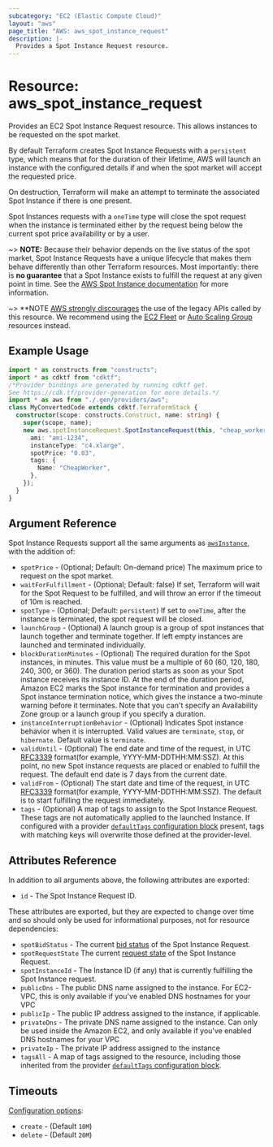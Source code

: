 ```yaml
---
subcategory: "EC2 (Elastic Compute Cloud)"
layout: "aws"
page_title: "AWS: aws_spot_instance_request"
description: |-
  Provides a Spot Instance Request resource.
---
```


# Resource: aws_spot_instance_request

Provides an EC2 Spot Instance Request resource. This allows instances to be
requested on the spot market.

By default Terraform creates Spot Instance Requests with a `persistent` type,
which means that for the duration of their lifetime, AWS will launch an
instance with the configured details if and when the spot market will accept
the requested price.

On destruction, Terraform will make an attempt to terminate the associated Spot
Instance if there is one present.

Spot Instances requests with a `oneTime` type will close the spot request
when the instance is terminated either by the request being below the current spot
price availability or by a user.

~> **NOTE:** Because their behavior depends on the live status of the spot
market, Spot Instance Requests have a unique lifecycle that makes them behave
differently than other Terraform resources. Most importantly: there is __no
guarantee__ that a Spot Instance exists to fulfill the request at any given
point in time. See the [AWS Spot Instance
documentation](https://docs.aws.amazon.com/AWSEC2/latest/UserGuide/using-spot-instances.html)
for more information.

~> **NOTE [AWS strongly discourages](https://docs.aws.amazon.com/AWSEC2/latest/UserGuide/spot-best-practices.html#which-spot-request-method-to-use) the use of the legacy APIs called by this resource.
We recommend using the [EC2 Fleet](ec2_fleet.html) or [Auto Scaling Group](autoscaling_group.html) resources instead.

## Example Usage

```typescript
import * as constructs from "constructs";
import * as cdktf from "cdktf";
/*Provider bindings are generated by running cdktf get.
See https://cdk.tf/provider-generation for more details.*/
import * as aws from "./.gen/providers/aws";
class MyConvertedCode extends cdktf.TerraformStack {
  constructor(scope: constructs.Construct, name: string) {
    super(scope, name);
    new aws.spotInstanceRequest.SpotInstanceRequest(this, "cheap_worker", {
      ami: "ami-1234",
      instanceType: "c4.xlarge",
      spotPrice: "0.03",
      tags: {
        Name: "CheapWorker",
      },
    });
  }
}

```

## Argument Reference

Spot Instance Requests support all the same arguments as
[`awsInstance`](instance.html), with the addition of:

* `spotPrice` - (Optional; Default: On-demand price) The maximum price to request on the spot market.
* `waitForFulfillment` - (Optional; Default: false) If set, Terraform will
  wait for the Spot Request to be fulfilled, and will throw an error if the
  timeout of 10m is reached.
* `spotType` - (Optional; Default: `persistent`) If set to `oneTime`, after
  the instance is terminated, the spot request will be closed.
* `launchGroup` - (Optional) A launch group is a group of spot instances that launch together and terminate together.
  If left empty instances are launched and terminated individually.
* `blockDurationMinutes` - (Optional) The required duration for the Spot instances, in minutes. This value must be a multiple of 60 (60, 120, 180, 240, 300, or 360).
  The duration period starts as soon as your Spot instance receives its instance ID. At the end of the duration period, Amazon EC2 marks the Spot instance for termination and provides a Spot instance termination notice, which gives the instance a two-minute warning before it terminates.
  Note that you can't specify an Availability Zone group or a launch group if you specify a duration.
* `instanceInterruptionBehavior` - (Optional) Indicates Spot instance behavior when it is interrupted. Valid values are `terminate`, `stop`, or `hibernate`. Default value is `terminate`.
* `validUntil` - (Optional) The end date and time of the request, in UTC [RFC3339](https://tools.ietf.org/html/rfc3339#section-5.8) format(for example, YYYY-MM-DDTHH:MM:SSZ). At this point, no new Spot instance requests are placed or enabled to fulfill the request. The default end date is 7 days from the current date.
* `validFrom` - (Optional) The start date and time of the request, in UTC [RFC3339](https://tools.ietf.org/html/rfc3339#section-5.8) format(for example, YYYY-MM-DDTHH:MM:SSZ). The default is to start fulfilling the request immediately.
* `tags` - (Optional) A map of tags to assign to the Spot Instance Request. These tags are not automatically applied to the launched Instance. If configured with a provider [`defaultTags` configuration block](https://registry.terraform.io/providers/hashicorp/aws/latest/docs#default_tags-configuration-block) present, tags with matching keys will overwrite those defined at the provider-level.

## Attributes Reference

In addition to all arguments above, the following attributes are exported:

* `id` - The Spot Instance Request ID.

These attributes are exported, but they are expected to change over time and so
should only be used for informational purposes, not for resource dependencies:

* `spotBidStatus` - The current [bid
  status](https://docs.aws.amazon.com/AWSEC2/latest/UserGuide/spot-bid-status.html)
  of the Spot Instance Request.
* `spotRequestState` The current [request
  state](https://docs.aws.amazon.com/AWSEC2/latest/UserGuide/spot-requests.html#creating-spot-request-status)
  of the Spot Instance Request.
* `spotInstanceId` - The Instance ID (if any) that is currently fulfilling
  the Spot Instance request.
* `publicDns` - The public DNS name assigned to the instance. For EC2-VPC, this
  is only available if you've enabled DNS hostnames for your VPC
* `publicIp` - The public IP address assigned to the instance, if applicable.
* `privateDns` - The private DNS name assigned to the instance. Can only be
  used inside the Amazon EC2, and only available if you've enabled DNS hostnames
  for your VPC
* `privateIp` - The private IP address assigned to the instance
* `tagsAll` - A map of tags assigned to the resource, including those inherited from the provider [`defaultTags` configuration block](https://registry.terraform.io/providers/hashicorp/aws/latest/docs#default_tags-configuration-block).

## Timeouts

[Configuration options](https://developer.hashicorp.com/terraform/language/resources/syntax#operation-timeouts):

* `create` - (Default `10M`)
* `delete` - (Default `20M`)

<!-- cache-key: cdktf-0.17.0-pre.15 input-2a8aaee4d03a590d20efbaf9ac87ab1b9760b5074e4b66a2d1d0529e51ba724a -->